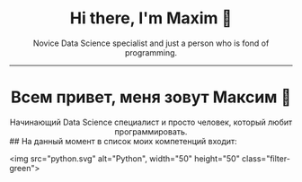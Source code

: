 # <center> Hi there, I'm Maxim 👋 </center> 
<center> Novice Data Science specialist and just a person who is fond of programming. </center>

---
# <center> Всем привет, меня зовут Максим 👋 </center> 
<center> Начинающий Data Science специалист и просто человек, который любит программировать. </center>
## На данный момент в список моих компетенций входит:

<img src="python.svg" alt="Python", width="50" height="50" class="filter-green">
